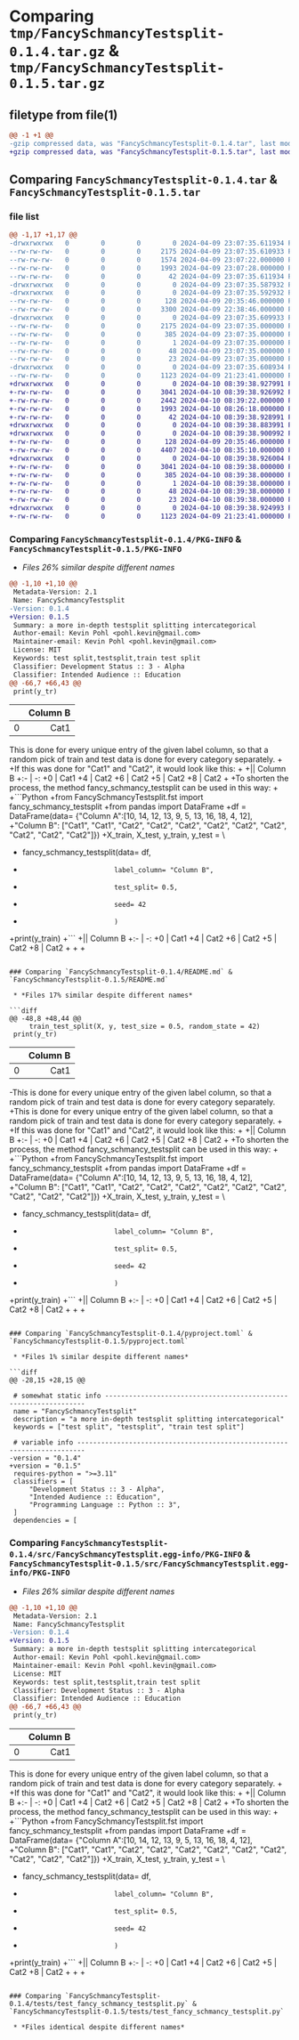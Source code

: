 # Comparing `tmp/FancySchmancyTestsplit-0.1.4.tar.gz` & `tmp/FancySchmancyTestsplit-0.1.5.tar.gz`

## filetype from file(1)

```diff
@@ -1 +1 @@
-gzip compressed data, was "FancySchmancyTestsplit-0.1.4.tar", last modified: Tue Apr  9 23:07:35 2024, max compression
+gzip compressed data, was "FancySchmancyTestsplit-0.1.5.tar", last modified: Wed Apr 10 08:39:38 2024, max compression
```

## Comparing `FancySchmancyTestsplit-0.1.4.tar` & `FancySchmancyTestsplit-0.1.5.tar`

### file list

```diff
@@ -1,17 +1,17 @@
-drwxrwxrwx   0        0        0        0 2024-04-09 23:07:35.611934 FancySchmancyTestsplit-0.1.4/
--rw-rw-rw-   0        0        0     2175 2024-04-09 23:07:35.610933 FancySchmancyTestsplit-0.1.4/PKG-INFO
--rw-rw-rw-   0        0        0     1574 2024-04-09 23:07:22.000000 FancySchmancyTestsplit-0.1.4/README.md
--rw-rw-rw-   0        0        0     1993 2024-04-09 23:07:28.000000 FancySchmancyTestsplit-0.1.4/pyproject.toml
--rw-rw-rw-   0        0        0       42 2024-04-09 23:07:35.611934 FancySchmancyTestsplit-0.1.4/setup.cfg
-drwxrwxrwx   0        0        0        0 2024-04-09 23:07:35.587932 FancySchmancyTestsplit-0.1.4/src/
-drwxrwxrwx   0        0        0        0 2024-04-09 23:07:35.592932 FancySchmancyTestsplit-0.1.4/src/FancySchmancyTestsplit/
--rw-rw-rw-   0        0        0      128 2024-04-09 20:35:46.000000 FancySchmancyTestsplit-0.1.4/src/FancySchmancyTestsplit/__init__.py
--rw-rw-rw-   0        0        0     3300 2024-04-09 22:38:46.000000 FancySchmancyTestsplit-0.1.4/src/FancySchmancyTestsplit/fst.py
-drwxrwxrwx   0        0        0        0 2024-04-09 23:07:35.609933 FancySchmancyTestsplit-0.1.4/src/FancySchmancyTestsplit.egg-info/
--rw-rw-rw-   0        0        0     2175 2024-04-09 23:07:35.000000 FancySchmancyTestsplit-0.1.4/src/FancySchmancyTestsplit.egg-info/PKG-INFO
--rw-rw-rw-   0        0        0      385 2024-04-09 23:07:35.000000 FancySchmancyTestsplit-0.1.4/src/FancySchmancyTestsplit.egg-info/SOURCES.txt
--rw-rw-rw-   0        0        0        1 2024-04-09 23:07:35.000000 FancySchmancyTestsplit-0.1.4/src/FancySchmancyTestsplit.egg-info/dependency_links.txt
--rw-rw-rw-   0        0        0       48 2024-04-09 23:07:35.000000 FancySchmancyTestsplit-0.1.4/src/FancySchmancyTestsplit.egg-info/requires.txt
--rw-rw-rw-   0        0        0       23 2024-04-09 23:07:35.000000 FancySchmancyTestsplit-0.1.4/src/FancySchmancyTestsplit.egg-info/top_level.txt
-drwxrwxrwx   0        0        0        0 2024-04-09 23:07:35.608934 FancySchmancyTestsplit-0.1.4/tests/
--rw-rw-rw-   0        0        0     1123 2024-04-09 21:23:41.000000 FancySchmancyTestsplit-0.1.4/tests/test_fancy_schmancy_testsplit.py
+drwxrwxrwx   0        0        0        0 2024-04-10 08:39:38.927991 FancySchmancyTestsplit-0.1.5/
+-rw-rw-rw-   0        0        0     3041 2024-04-10 08:39:38.926992 FancySchmancyTestsplit-0.1.5/PKG-INFO
+-rw-rw-rw-   0        0        0     2442 2024-04-10 08:39:22.000000 FancySchmancyTestsplit-0.1.5/README.md
+-rw-rw-rw-   0        0        0     1993 2024-04-10 08:26:18.000000 FancySchmancyTestsplit-0.1.5/pyproject.toml
+-rw-rw-rw-   0        0        0       42 2024-04-10 08:39:38.928991 FancySchmancyTestsplit-0.1.5/setup.cfg
+drwxrwxrwx   0        0        0        0 2024-04-10 08:39:38.883991 FancySchmancyTestsplit-0.1.5/src/
+drwxrwxrwx   0        0        0        0 2024-04-10 08:39:38.900992 FancySchmancyTestsplit-0.1.5/src/FancySchmancyTestsplit/
+-rw-rw-rw-   0        0        0      128 2024-04-09 20:35:46.000000 FancySchmancyTestsplit-0.1.5/src/FancySchmancyTestsplit/__init__.py
+-rw-rw-rw-   0        0        0     4407 2024-04-10 08:35:10.000000 FancySchmancyTestsplit-0.1.5/src/FancySchmancyTestsplit/fst.py
+drwxrwxrwx   0        0        0        0 2024-04-10 08:39:38.926004 FancySchmancyTestsplit-0.1.5/src/FancySchmancyTestsplit.egg-info/
+-rw-rw-rw-   0        0        0     3041 2024-04-10 08:39:38.000000 FancySchmancyTestsplit-0.1.5/src/FancySchmancyTestsplit.egg-info/PKG-INFO
+-rw-rw-rw-   0        0        0      385 2024-04-10 08:39:38.000000 FancySchmancyTestsplit-0.1.5/src/FancySchmancyTestsplit.egg-info/SOURCES.txt
+-rw-rw-rw-   0        0        0        1 2024-04-10 08:39:38.000000 FancySchmancyTestsplit-0.1.5/src/FancySchmancyTestsplit.egg-info/dependency_links.txt
+-rw-rw-rw-   0        0        0       48 2024-04-10 08:39:38.000000 FancySchmancyTestsplit-0.1.5/src/FancySchmancyTestsplit.egg-info/requires.txt
+-rw-rw-rw-   0        0        0       23 2024-04-10 08:39:38.000000 FancySchmancyTestsplit-0.1.5/src/FancySchmancyTestsplit.egg-info/top_level.txt
+drwxrwxrwx   0        0        0        0 2024-04-10 08:39:38.924993 FancySchmancyTestsplit-0.1.5/tests/
+-rw-rw-rw-   0        0        0     1123 2024-04-09 21:23:41.000000 FancySchmancyTestsplit-0.1.5/tests/test_fancy_schmancy_testsplit.py
```

### Comparing `FancySchmancyTestsplit-0.1.4/PKG-INFO` & `FancySchmancyTestsplit-0.1.5/PKG-INFO`

 * *Files 26% similar despite different names*

```diff
@@ -1,10 +1,10 @@
 Metadata-Version: 2.1
 Name: FancySchmancyTestsplit
-Version: 0.1.4
+Version: 0.1.5
 Summary: a more in-depth testsplit splitting intercategorical
 Author-email: Kevin Pohl <pohl.kevin@gmail.com>
 Maintainer-email: Kevin Pohl <pohl.kevin@gmail.com>
 License: MIT
 Keywords: test split,testsplit,train test split
 Classifier: Development Status :: 3 - Alpha
 Classifier: Intended Audience :: Education
@@ -66,7 +66,43 @@
 print(y_tr)
 ```
 || Column B
 :- | -:
 0 | Cat1
 
 This is done for every unique entry of the given label column, so that a random pick of train and test data is done for every category separately.
+
+If this was done for "Cat1" and "Cat2", it would look like this:
+
+|| Column B
+:- | -:
+0 | Cat1
+4 | Cat2
+6 | Cat2
+5 | Cat2
+8 | Cat2
+
+To shorten the process, the method fancy_schmancy_testsplit can be used in this way:
+
+```Python
+from FancySchmancyTestsplit.fst import fancy_schmancy_testsplit
+from pandas import DataFrame
+df = DataFrame(data= {"Column A":[10, 14, 12, 13, 9, 5, 13, 16, 18, 4, 12],
+"Column B": ["Cat1", "Cat1", "Cat2", "Cat2", "Cat2", "Cat2", "Cat2", "Cat2", "Cat2", "Cat2", "Cat2"]})
+X_train, X_test, y_train, y_test = \
+    fancy_schmancy_testsplit(data= df,
+                            label_column= "Column B",
+                            test_split= 0.5,
+                            seed= 42
+                            )
+print(y_train)
+```
+|| Column B
+:- | -:
+0 | Cat1
+4 | Cat2
+6 | Cat2
+5 | Cat2
+8 | Cat2
+
+
+
```

### Comparing `FancySchmancyTestsplit-0.1.4/README.md` & `FancySchmancyTestsplit-0.1.5/README.md`

 * *Files 17% similar despite different names*

```diff
@@ -48,8 +48,44 @@
     train_test_split(X, y, test_size = 0.5, random_state = 42)
 print(y_tr)
 ```
 || Column B
 :- | -:
 0 | Cat1
 
-This is done for every unique entry of the given label column, so that a random pick of train and test data is done for every category separately.
+This is done for every unique entry of the given label column, so that a random pick of train and test data is done for every category separately.
+
+If this was done for "Cat1" and "Cat2", it would look like this:
+
+|| Column B
+:- | -:
+0 | Cat1
+4 | Cat2
+6 | Cat2
+5 | Cat2
+8 | Cat2
+
+To shorten the process, the method fancy_schmancy_testsplit can be used in this way:
+
+```Python
+from FancySchmancyTestsplit.fst import fancy_schmancy_testsplit
+from pandas import DataFrame
+df = DataFrame(data= {"Column A":[10, 14, 12, 13, 9, 5, 13, 16, 18, 4, 12],
+"Column B": ["Cat1", "Cat1", "Cat2", "Cat2", "Cat2", "Cat2", "Cat2", "Cat2", "Cat2", "Cat2", "Cat2"]})
+X_train, X_test, y_train, y_test = \
+    fancy_schmancy_testsplit(data= df,
+                            label_column= "Column B",
+                            test_split= 0.5,
+                            seed= 42
+                            )
+print(y_train)
+```
+|| Column B
+:- | -:
+0 | Cat1
+4 | Cat2
+6 | Cat2
+5 | Cat2
+8 | Cat2
+
+
+
```

### Comparing `FancySchmancyTestsplit-0.1.4/pyproject.toml` & `FancySchmancyTestsplit-0.1.5/pyproject.toml`

 * *Files 1% similar despite different names*

```diff
@@ -28,15 +28,15 @@
 
 # somewhat static info -----------------------------------------------------------------
 name = "FancySchmancyTestsplit"
 description = "a more in-depth testsplit splitting intercategorical"
 keywords = ["test split", "testsplit", "train test split"]
 
 # variable info ------------------------------------------------------------------------
-version = "0.1.4"
+version = "0.1.5"
 requires-python = ">=3.11"
 classifiers = [
     "Development Status :: 3 - Alpha",
     "Intended Audience :: Education",
     "Programming Language :: Python :: 3",
 ]
 dependencies = [
```

### Comparing `FancySchmancyTestsplit-0.1.4/src/FancySchmancyTestsplit.egg-info/PKG-INFO` & `FancySchmancyTestsplit-0.1.5/src/FancySchmancyTestsplit.egg-info/PKG-INFO`

 * *Files 26% similar despite different names*

```diff
@@ -1,10 +1,10 @@
 Metadata-Version: 2.1
 Name: FancySchmancyTestsplit
-Version: 0.1.4
+Version: 0.1.5
 Summary: a more in-depth testsplit splitting intercategorical
 Author-email: Kevin Pohl <pohl.kevin@gmail.com>
 Maintainer-email: Kevin Pohl <pohl.kevin@gmail.com>
 License: MIT
 Keywords: test split,testsplit,train test split
 Classifier: Development Status :: 3 - Alpha
 Classifier: Intended Audience :: Education
@@ -66,7 +66,43 @@
 print(y_tr)
 ```
 || Column B
 :- | -:
 0 | Cat1
 
 This is done for every unique entry of the given label column, so that a random pick of train and test data is done for every category separately.
+
+If this was done for "Cat1" and "Cat2", it would look like this:
+
+|| Column B
+:- | -:
+0 | Cat1
+4 | Cat2
+6 | Cat2
+5 | Cat2
+8 | Cat2
+
+To shorten the process, the method fancy_schmancy_testsplit can be used in this way:
+
+```Python
+from FancySchmancyTestsplit.fst import fancy_schmancy_testsplit
+from pandas import DataFrame
+df = DataFrame(data= {"Column A":[10, 14, 12, 13, 9, 5, 13, 16, 18, 4, 12],
+"Column B": ["Cat1", "Cat1", "Cat2", "Cat2", "Cat2", "Cat2", "Cat2", "Cat2", "Cat2", "Cat2", "Cat2"]})
+X_train, X_test, y_train, y_test = \
+    fancy_schmancy_testsplit(data= df,
+                            label_column= "Column B",
+                            test_split= 0.5,
+                            seed= 42
+                            )
+print(y_train)
+```
+|| Column B
+:- | -:
+0 | Cat1
+4 | Cat2
+6 | Cat2
+5 | Cat2
+8 | Cat2
+
+
+
```

### Comparing `FancySchmancyTestsplit-0.1.4/tests/test_fancy_schmancy_testsplit.py` & `FancySchmancyTestsplit-0.1.5/tests/test_fancy_schmancy_testsplit.py`

 * *Files identical despite different names*

